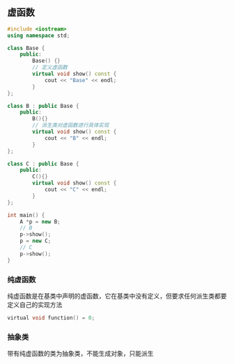<!--
 * @Description:
 * @Version: 1.0
 * @Author: DaLao
 * @Email: dalao_li@163.com
 * @Date: 2021-10-13 21:14:11
 * @LastEditors: dalao
 * @LastEditTime: 2022-04-10 14:59:01
-->

## 虚函数

```c++
#include <iostream>
using namespace std;

class Base {
    public:
        Base() {}
        // 定义虚函数
        virtual void show() const {
            cout << "Base" << endl;
        }
};

class B : public Base {
    public:
        B(){}
        // 派生类对虚函数进行具体实现
        virtual void show() const {
            cout << "B" << endl;
        }
};

class C : public Base {
    public:
        C(){}
        virtual void show() const {
            cout << "C" << endl;
        }
};

int main() {
    A *p = new B;
    // B
    p->show();
    p = new C;
    // C
    p->show();
}
```


### 纯虚函数

纯虚函数是在基类中声明的虚函数，它在基类中没有定义，但要求任何派生类都要定义自己的实现方法

```c
virtual void function() = 0;
```


### 抽象类

带有纯虚函数的类为抽象类，不能生成对象，只能派生